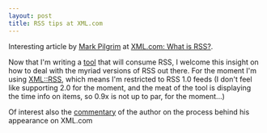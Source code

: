 ```yaml
---
layout: post
title: RSS tips at XML.com
---
```


Interesting article by <a href="http://www.diveintomark.org/">Mark Pilgrim</a> at <a href="http://www.xml.com/pub/a/2002/12/18/dive-into-xml.html?page=2">XML.com: What is RSS?</a>.

Now that I'm writing a <a href="http://victor.carotena.net/weblog/archives/000155.html#000155">tool</a> that will consume RSS, I welcome this insight on how to deal with the myriad versions of RSS out there. For the moment I'm using <a href="http://perl-rss.sourceforge.net/">XML::RSS</a>, which means I'm restricted to RSS 1.0 feeds (I don't feel like supporting 2.0 for the moment, and the meat of the tool is displaying the time info on items, so 0.9x is not up to par, for the moment...)

Of interest also the <a href="http://diveintomark.org/archives/2002/12/19.html#dive_into_xml">commentary</a> of the author on the process behind his appearance on XML.com
